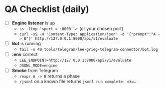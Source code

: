 # QA Checklist (daily)

- [ ] **Engine listener** is up
  - `ss -ltnp 'sport = :8000'` ✓ (or your chosen port)
  - `curl -sS -H 'Content-Type: application/json' -d '{"prompt":"A -> B"}' http://127.0.0.1:8000/api/v1/evaluate`
- [ ] **Bot** is running
  - `tail -n 40 tools/telegram/lee-grieg-telegram-connector/bot.log`
- [ ] **.env** correct
  - `LEE_ENDPOINT=http://127.0.0.1:8000/api/v1/evaluate`
  - `JSONL_MODE=engine`
- [ ] **Smoke** from Telegram
  - `/expr A -> B` returns a phase
  - `/jsonl` on a known file returns `jsonl run complete: ok=…`
